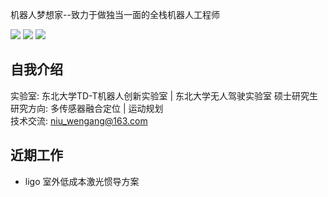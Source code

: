机器人梦想家--致力于做独当一面的全栈机器人工程师

[![](https://img.shields.io/badge/Bilibili-robotics%E6%B8%AF-brightgreen)](https://space.bilibili.com/356146260)
[![](https://img.shields.io/badge/CSDN%E5%8D%9A%E5%AE%A2-robotics%E6%B8%AF-brightgreen)](https://blog.csdn.net/weixin_37684239?type=blog)
![](https://visitor-badge.laobi.icu/badge?page_id=niuwengang.visitor-badge)

## 自我介绍
实验室: 东北大学TD-T机器人创新实验室 | 东北大学无人驾驶实验室 硕士研究生\
研究方向: 多传感器融合定位 | 运动规划\
技术交流: niu_wengang@163.com

## 近期工作
+ ligo 室外低成本激光惯导方案 


